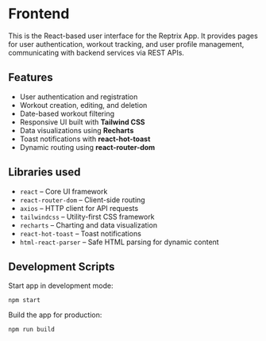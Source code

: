 
# Frontend

This is the React-based user interface for the Reptrix App. It provides pages for user authentication, workout tracking, and user profile management, communicating with backend services via REST APIs.

## Features

- User authentication and registration
- Workout creation, editing, and deletion
- Date-based workout filtering
- Responsive UI built with **Tailwind CSS**
- Data visualizations using **Recharts**
- Toast notifications with **react-hot-toast**
- Dynamic routing using **react-router-dom**

## Libraries used
- `react` – Core UI framework
- `react-router-dom` – Client-side routing
- `axios` – HTTP client for API requests
- `tailwindcss` – Utility-first CSS framework
- `recharts` – Charting and data visualization
- `react-hot-toast` – Toast notifications
- `html-react-parser` – Safe HTML parsing for dynamic content

## Development Scripts

Start app in development mode:

```shell
npm start
```

Build the app for production:
```shell
npm run build
```

